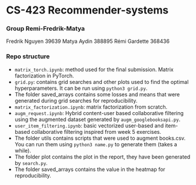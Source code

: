 # CS-423 Recommender-systems

### Group Remi-Fredrik-Matya
Fredrik Nguyen 39639
Matya Aydin 388895
Rémi Gardette 368436

### Repo structure

* `matrix_torch.ipynb`: method used for the final submission. Matrix factorization in PyTorch.
* `grid.py`: contains grid searches and other plots used to find the optimal hyperparameters. It can be run using `python3 grid.py`.
* The folder saved_arrays contains some losses and means that were generated during grid searches for reproducibility.
* `matrix_factorization.ipynb`: matrix factorization from scratch.
* `augm_request.ipynb`: Hybrid content-user based collaborative filtering using the augmented dataset generated by `augm_googlebooksapi.py`.
* `user_item_filtering.ipynb`: basic vectorized user-based and item-based collaborative filtering inspired from week 5 exercises.
* The folder utils contains scripts that were used to augment books.csv. You can run them using `python3 name.py` to generate them (takes a while).
* The folder plot contains the plot in the report, they have been generated by `search.py`.
* The folder saved_arrays contains the value in the heatmap for reproducibility.
